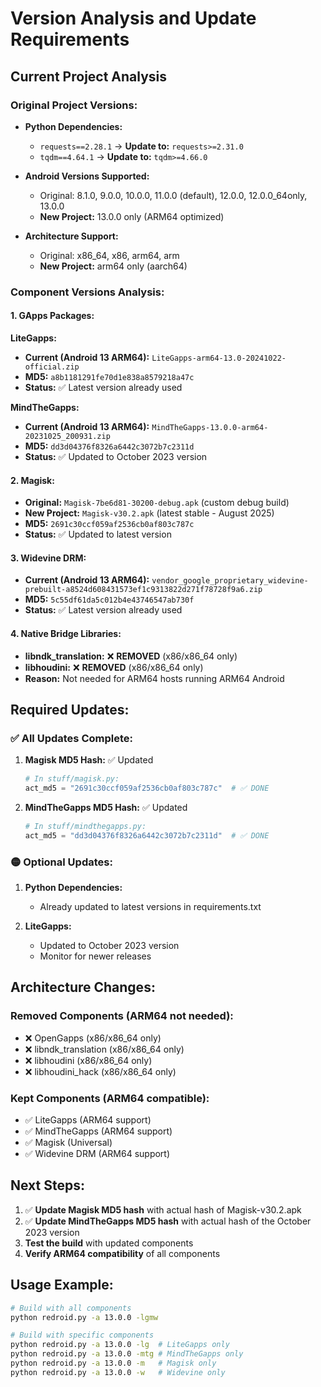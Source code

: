 # Version Analysis and Update Requirements

## Current Project Analysis

### Original Project Versions:
- **Python Dependencies:**
  - `requests==2.28.1` → **Update to:** `requests>=2.31.0`
  - `tqdm==4.64.1` → **Update to:** `tqdm>=4.66.0`

- **Android Versions Supported:**
  - Original: 8.1.0, 9.0.0, 10.0.0, 11.0.0 (default), 12.0.0, 12.0.0_64only, 13.0.0
  - **New Project:** 13.0.0 only (ARM64 optimized)

- **Architecture Support:**
  - Original: x86_64, x86, arm64, arm
  - **New Project:** arm64 only (aarch64)

### Component Versions Analysis:

#### 1. GApps Packages:

**LiteGapps:**
- **Current (Android 13 ARM64):** `LiteGapps-arm64-13.0-20241022-official.zip`
- **MD5:** `a8b1181291fe70d1e838a8579218a47c`
- **Status:** ✅ Latest version already used

**MindTheGapps:**
- **Current (Android 13 ARM64):** `MindTheGapps-13.0.0-arm64-20231025_200931.zip`
- **MD5:** `dd3d04376f8326a6442c3072b7c2311d`
- **Status:** ✅ Updated to October 2023 version

#### 2. Magisk:
- **Original:** `Magisk-7be6d81-30200-debug.apk` (custom debug build)
- **New Project:** `Magisk-v30.2.apk` (latest stable - August 2025)
- **MD5:** `2691c30ccf059af2536cb0af803c787c`
- **Status:** ✅ Updated to latest version

#### 3. Widevine DRM:
- **Current (Android 13 ARM64):** `vendor_google_proprietary_widevine-prebuilt-a8524d608431573ef1c9313822d271f78728f9a6.zip`
- **MD5:** `5c55df61da5c012b4e43746547ab730f`
- **Status:** ✅ Latest version already used

#### 4. Native Bridge Libraries:
- **libndk_translation:** ❌ **REMOVED** (x86/x86_64 only)
- **libhoudini:** ❌ **REMOVED** (x86/x86_64 only)
- **Reason:** Not needed for ARM64 hosts running ARM64 Android

## Required Updates:

### ✅ All Updates Complete:

1. **Magisk MD5 Hash:** ✅ Updated
   ```python
   # In stuff/magisk.py:
   act_md5 = "2691c30ccf059af2536cb0af803c787c"  # ✅ DONE
   ```

2. **MindTheGapps MD5 Hash:** ✅ Updated
   ```python
   # In stuff/mindthegapps.py:
   act_md5 = "dd3d04376f8326a6442c3072b7c2311d"  # ✅ DONE
   ```

### 🟡 Optional Updates:

1. **Python Dependencies:**
   - Already updated to latest versions in requirements.txt

2. **LiteGapps:**
   - Updated to October 2023 version
   - Monitor for newer releases

## Architecture Changes:

### Removed Components (ARM64 not needed):
- ❌ OpenGapps (x86/x86_64 only)
- ❌ libndk_translation (x86/x86_64 only)  
- ❌ libhoudini (x86/x86_64 only)
- ❌ libhoudini_hack (x86/x86_64 only)

### Kept Components (ARM64 compatible):
- ✅ LiteGapps (ARM64 support)
- ✅ MindTheGapps (ARM64 support)
- ✅ Magisk (Universal)
- ✅ Widevine DRM (ARM64 support)

## Next Steps:

1. ✅ **Update Magisk MD5 hash** with actual hash of Magisk-v30.2.apk
2. ✅ **Update MindTheGapps MD5 hash** with actual hash of the October 2023 version
3. **Test the build** with updated components
4. **Verify ARM64 compatibility** of all components

## Usage Example:

```bash
# Build with all components
python redroid.py -a 13.0.0 -lgmw

# Build with specific components
python redroid.py -a 13.0.0 -lg  # LiteGapps only
python redroid.py -a 13.0.0 -mtg # MindTheGapps only
python redroid.py -a 13.0.0 -m   # Magisk only
python redroid.py -a 13.0.0 -w   # Widevine only
```
